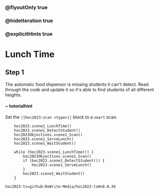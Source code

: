 ### @flyoutOnly true
### @hideIteration true
### @explicitHints true

# Lunch Time

## Step 1
The automatic food dispensor is missing students it can't detect. Read through the code and update it so it's able to find students of all different heights.

#### ~ tutorialhint 
Set the ``||hoc2023:scan <type>||`` block to a `smart` scan.


```ghost
    hoc2023.scene1_LunchTime()
    hoc2023.scene1_DetectStudent()
    hoc2023Objectives.scene1_Scan()
    hoc2023.scene1_ServeLunch()
    hoc2023.scene1_WaitStudent()
```
```template
    while (hoc2023.scene1_LunchTime()) {
        hoc2023Objectives.scene1_Scan()
        if (hoc2023.scene1_DetectStudent()) {
            hoc2023.scene1_ServeLunch()
        }
        hoc2023.scene1_WaitStudent()
    }
```

```package
hoc2023-ts=github:ReWrite-Media/hoc2023-ts#v0.0.36
```